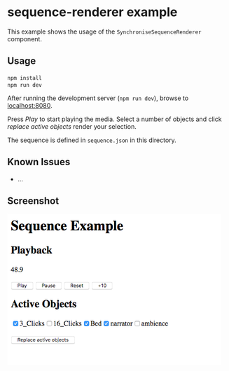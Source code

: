# sequence-renderer example

This example shows the usage of the `SynchroniseSequenceRenderer` component.

## Usage

```
npm install
npm run dev
```

After running the development server (`npm run dev`), browse to [localhost:8080](http://localhost:8080).

Press _Play_ to start playing the media. Select a number of objects and click _replace active objects_
render your selection.

The sequence is defined in `sequence.json` in this directory.

## Known Issues

* ...

## Screenshot

![Screenshot of sequence-renderer example](screenshot.png)

